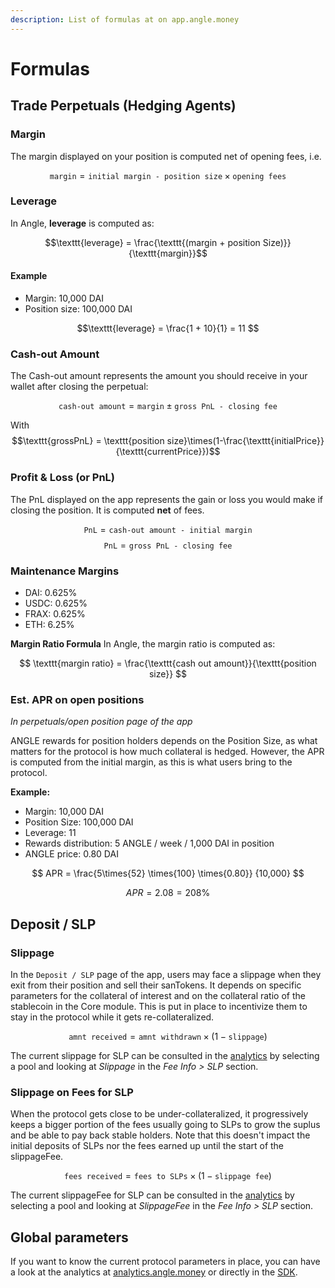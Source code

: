 ```yaml
---
description: List of formulas at on app.angle.money
---
```


# Formulas

## Trade Perpetuals (Hedging Agents)

### Margin

The margin displayed on your position is computed net of opening fees, i.e.

$$
\texttt{margin} = \texttt{initial margin - position size} \times \texttt{opening fees}
$$

### Leverage

In Angle, **leverage** is computed as:

$$\texttt{leverage} = \frac{\texttt{(margin + position Size)}}{\texttt{margin}}$$

#### Example

- Margin: 10,000 DAI
- Position size: 100,000 DAI

$$\texttt{leverage} = \frac{1 + 10}{1} = 11 $$

### Cash-out Amount

The Cash-out amount represents the amount you should receive in your wallet after closing the perpetual:

$$\texttt{cash-out amount} = \texttt{margin} \pm \texttt{gross PnL - closing fee} $$

With $$\texttt{grossPnL} = \texttt{position size}\times(1-\frac{\texttt{initialPrice}}{\texttt{currentPrice}})$$

### Profit & Loss (or PnL)

The PnL displayed on the app represents the gain or loss you would make if closing the position. It is computed **net** of fees.

$$ \texttt{PnL} = \texttt{cash-out amount - initial margin} $$
$$ \texttt{PnL} = \texttt{gross PnL - closing fee} $$

### Maintenance Margins

- DAI: 0.625%
- USDC: 0.625%
- FRAX: 0.625%
- ETH: 6.25%

**Margin Ratio Formula**
In Angle, the margin ratio is computed as:

$$
\texttt{margin ratio} = \frac{\texttt{cash out amount}}{\texttt{position size}}
$$

### Est. APR on open positions

_In perpetuals/open position page of the app_

ANGLE rewards for position holders depends on the Position Size, as what matters for the protocol is how much collateral is hedged. However, the APR is computed from the initial margin, as this is what users bring to the protocol.

**Example:**

- Margin: 10,000 DAI
- Position Size: 100,000 DAI
- Leverage: 11
- Rewards distribution: 5 ANGLE / week / 1,000 DAI in position
- ANGLE price: 0.80 DAI

$$
APR =
\frac{5\times{52}
\times{100}
\times{0.80}}
{10,000}
$$

$$ APR = 2.08 = 208\% $$

## Deposit / SLP

### Slippage

In the `Deposit / SLP` page of the app, users may face a slippage when they exit from their position and sell their sanTokens. It depends on specific parameters for the collateral of interest and on the collateral ratio of the stablecoin in the Core module. This is put in place to incentivize them to stay in the protocol while it gets re-collateralized.

$$
\texttt{amnt received} = \texttt{amnt withdrawn} \times{(1 - \texttt{slippage})}
$$

The current slippage for SLP can be consulted in the [analytics](https://analytics.angle.money/) by selecting a pool and looking at _Slippage_ in the _Fee Info > SLP_ section.

### Slippage on Fees for SLP

When the protocol gets close to be under-collateralized, it progressively keeps a bigger portion of the fees usually going to SLPs to grow the suplus and be able to pay back stable holders. Note that this doesn't impact the initial deposits of SLPs nor the fees earned up until the start of the slippageFee.

$$
\texttt{fees received} = \texttt{fees to SLPs} \times{(1-\texttt{slippage fee})}
$$

The current slippageFee for SLP can be consulted in the [analytics](https://analytics.angle.money/) by selecting a pool and looking at _SlippageFee_ in the _Fee Info > SLP_ section.

## Global parameters

If you want to know the current protocol parameters in place, you can have a look at the analytics at [analytics.angle.money](https://analytics.angle.money) or directly in the [SDK](https://github.com/AngleProtocol/angle-sdk).
